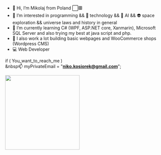- 👋 Hi, I’m Mikolaj from Poland ⬜🟥
- 👀 I’m interested in programming && 📳 technology && 🤖 AI && 👽 space exploration && universe laws and history in general
- 🌱 I’m currently learning C# (WPF, ASP.NET core, Xanmarin), Microsoft SQL Server and also trying my best at java script and php.
- 📖 I also work a lot building basic webpages and WooCommerce shops (Wordpress CMS)
- 💻 Web Developer


if ( You_want_to_reach_me )<br>
    &nbsp📫 myPrivateEmail = "<b>niko.kosiorek@gmail.com</b>";

<img src="https://media3.giphy.com/media/qgQUggAC3Pfv687qPC/giphy.gif" style="height:240px;"/>

<!---
MikolajKos/MikolajKos is a ✨ special ✨ repository because its `README.md` (this file) appears on your GitHub profile.
You can click the Preview link to take a look at your changes.
--->
